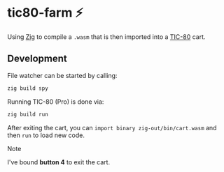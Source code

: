 # tic80-farm :zap:

Using [Zig](https://ziglang.org/) to compile a `.wasm` that is
then imported into a [TIC-80](https://tic80.com/) cart.

## Development

File watcher can be started by calling:
```sh
zig build spy
```

Running TIC-80 (Pro) is done via:
```sh
zig build run
```

After exiting the cart, you can
`import binary zig-out/bin/cart.wasm`
and then `run` to load new code.

> [!Note]
> I've bound **button 4** to exit the cart.

